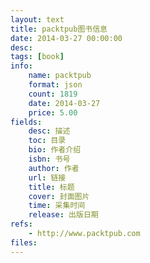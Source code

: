 ```yaml
---
layout: text
title: packtpub图书信息
date: 2014-03-27 00:00:00
desc:
tags: [book]
info:
    name: packtpub
    format: json
    count: 1819
    date: 2014-03-27
    price: 5.00
fields:
    desc: 描述
    toc: 目录
    bio: 作者介绍
    isbn: 书号
    author: 作者
    url: 链接
    title: 标题
    cover: 封面图片
    time: 采集时间
    release: 出版日期
refs:
    - http://www.packtpub.com
files:
---
```


```

```

